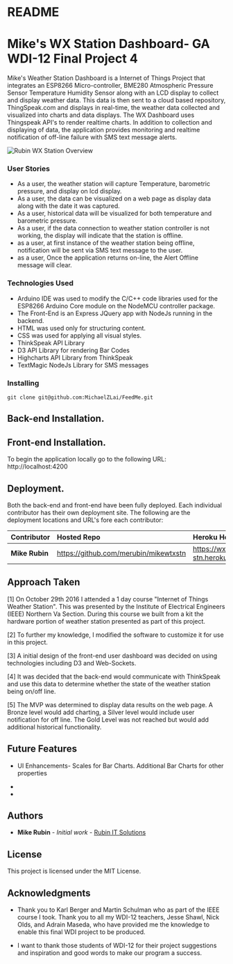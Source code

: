 # README


# Mike's WX Station Dashboard- GA WDI-12 Final Project 4

Mike's Weather Station Dashboard is a Internet of Things Project that integrates an ESP8266 Micro-controller, BME280 Atmospheric Pressure Sensor Temperature Humidity Sensor along with an LCD display to collect and display weather data.  This data is then sent to a cloud based repository, ThingSpeak.com and displays in real-time, the weather data collected and visualized into charts and data displays. The WX Dashboard uses Thingspeak API's to render realtime charts.  In addition to collection and displaying of data, the application provides monitoring and realtime notification of off-line failure with SMS text message alerts.

![Rubin WX Station Overview](http://rubinsworld.com/ga/rubin-wx-stn/overview.png)

### User Stories

* As a user, the weather station will capture Temperature, barometric pressure, and display on lcd display.
* As a user, the data can be visualized on a web page as display data along with the date it was captured.
* As a user, historical data will be visualized for both temperature and barometric pressure.
* As a user, if the data connection to weather station controller is not working, the display will indicate that the station is offline.
* as a user, at first instance of the weather station being offline, notification will be sent via SMS text message to the user.
* as a user, Once the application returns on-line, the Alert Offline message will clear.



### Technologies Used

* Arduino IDE was used to modify the C/C++ code libraries used for the ESP8266 Arduino Core module on the NodeMCU controller package.
* The Front-End is an Express JQuery app with NodeJs running in the backend.
* HTML was used only for structuring content.
* CSS was used for applying all visual styles.
* ThinkSpeak API Library
* D3 API Library for rendering Bar Codes
* Highcharts API Library from ThinkSpeak
* TextMagic NodeJs Library for SMS messages


### Installing


```
git clone git@github.com:MichaelZLai/FeedMe.git

```

## Back-end Installation.


## Front-end Installation.


To begin the application locally go to the following URL:
http://localhost:4200


## Deployment.
  Both the back-end and front-end have been fully deployed.  Each individual contributor has their own deployment site. The following are the deployment locations and URL's fore each contributor:



|Contributor  | Hosted Repo | Heroku Host URL |
| ----------- | :------------- | :---------- |
|**Mike Rubin**| https://github.com/merubin/mikewtxstn |https://wx-stn.herokuapp.com/ |  


## Approach Taken

[1] On October 29th 2016 I attended a 1 day course "Internet of Things Weather Station". This was presented by the Institute of Electrical Engineers (IEEE) Northern Va Section. During this course we built from a kit the hardware portion of weather station presented as part of this project.

[2] To further my knowledge, I modified the software to customize it for use in this project.

[3] A initial design of the front-end user dashboard was decided on using technologies including D3 and Web-Sockets.

[4] It was decided that the back-end would communicate with ThinkSpeak and use this data to determine whether the state of the weather station being on/off line.

[5] The MVP was determined to display data results on the web page.  A Bronze level would add charting, a Silver level would include user notification for off line.  The Gold Level was not reached but would add additional historical functionality.


## Future Features
* UI Enhancements- Scales for Bar Charts.  Additional Bar Charts for other properties
-
-


## Authors
* **Mike Rubin** - *Initial work* - [Rubin IT Solutions](http://mike-rubin.com)


## License

This project is licensed under the MIT License.

## Acknowledgments

* Thank you to Karl Berger and Martin Schulman who as part of the IEEE course I took. Thank you to all my WDI-12 teachers, Jesse Shawl, Nick Olds, and Adrain Maseda, who have provided me the knowledge to enable this final WDI project to be produced.

* I want to thank those students of WDI-12 for their project suggestions and inspiration and good words to make our program a success.
